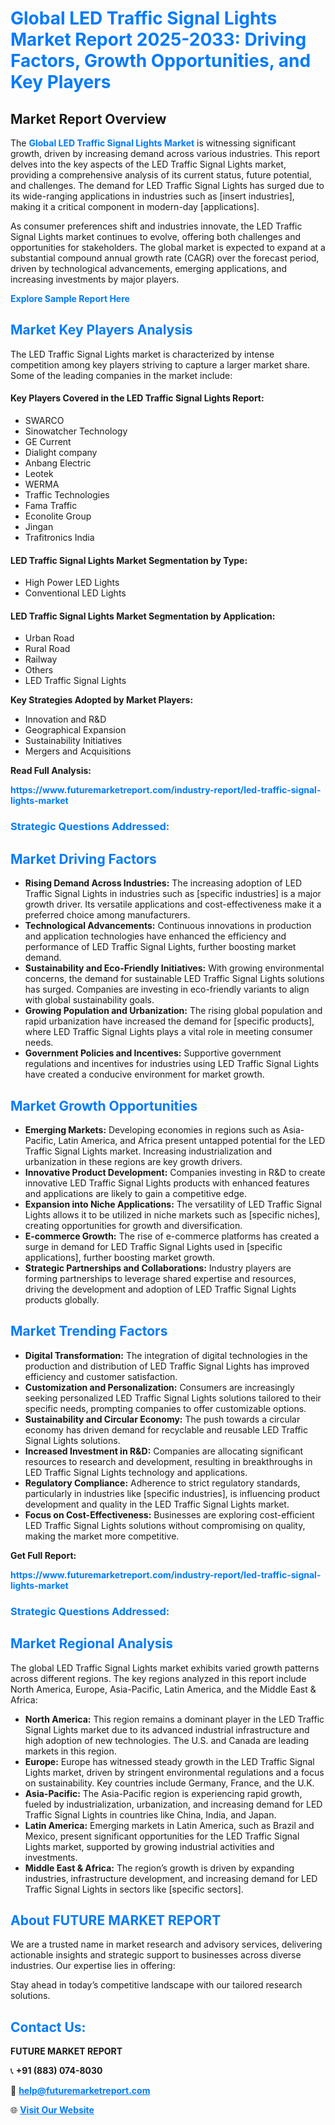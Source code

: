 <h1 style="color: #007BFF;">Global LED Traffic Signal Lights Market Report 2025-2033: Driving Factors, Growth Opportunities, and Key Players</h1>

<section id="overview">
<h2>Market Report Overview</h2>
<p>The <a href="https://www.futuremarketreport.com/industry-report/led-traffic-signal-lights-market" style="color: #007BFF; text-decoration: none;"><strong>Global LED Traffic Signal Lights Market</strong></a> is witnessing significant growth, driven by increasing demand across various industries. This report delves into the key aspects of the LED Traffic Signal Lights market, providing a comprehensive analysis of its current status, future potential, and challenges. The demand for LED Traffic Signal Lights has surged due to its wide-ranging applications in industries such as [insert industries], making it a critical component in modern-day [applications].</p>
<p>As consumer preferences shift and industries innovate, the LED Traffic Signal Lights market continues to evolve, offering both challenges and opportunities for stakeholders. The global market is expected to expand at a substantial compound annual growth rate (CAGR) over the forecast period, driven by technological advancements, emerging applications, and increasing investments by major players.</p>
</section>

<section id="overview">
<p><a href="https://www.futuremarketreport.com/request-sample/reportId=126345" style="color: #007BFF; text-decoration: none;"><strong>Explore Sample Report Here</strong></a></p>
</section>

<section id="key-players">
<h2 style="color: #007BFF;">Market Key Players Analysis</h2>
<p>The LED Traffic Signal Lights market is characterized by intense competition among key players striving to capture a larger market share. Some of the leading companies in the market include:</p>
<h4>Key Players Covered in the LED Traffic Signal Lights Report:</h4>
<ul><li>SWARCO</li><li>Sinowatcher Technology</li><li>GE Current</li><li>Dialight company</li><li>Anbang Electric</li><li>Leotek</li><li>WERMA</li><li>Traffic Technologies</li><li>Fama Traffic</li><li>Econolite Group</li><li>Jingan</li><li>Trafitronics India</li></ul>
<h4>LED Traffic Signal Lights Market Segmentation by Type:</h4>
<ul><li>High Power LED Lights</li><li>Conventional LED Lights</li></ul>

<h4>LED Traffic Signal Lights Market Segmentation by Application:</h4>
<ul><li>Urban Road</li><li>Rural Road</li><li>Railway</li><li>Others</li><li>LED Traffic Signal Lights</li></ul>
<p><strong>Key Strategies Adopted by Market Players:</strong></p>
<ul>
<li>Innovation and R&D</li>
<li>Geographical Expansion</li>
<li>Sustainability Initiatives</li>
<li>Mergers and Acquisitions</li>
</ul>
</section>

<section>
<p><strong>Read Full Analysis: </strong></p><a href="https://www.futuremarketreport.com/industry-report/led-traffic-signal-lights-market" style="color: #007BFF; text-decoration: none;"><strong>https://www.futuremarketreport.com/industry-report/led-traffic-signal-lights-market</strong></a>
<h3 style="color: #007BFF;">Strategic Questions Addressed:</h3>
</section>

<section id="driving-factors">
<h2 style="color: #007BFF;">Market Driving Factors</h2>
<ul>
<li><strong>Rising Demand Across Industries:</strong> The increasing adoption of LED Traffic Signal Lights in industries such as [specific industries] is a major growth driver. Its versatile applications and cost-effectiveness make it a preferred choice among manufacturers.</li>
<li><strong>Technological Advancements:</strong> Continuous innovations in production and application technologies have enhanced the efficiency and performance of LED Traffic Signal Lights, further boosting market demand.</li>
<li><strong>Sustainability and Eco-Friendly Initiatives:</strong> With growing environmental concerns, the demand for sustainable LED Traffic Signal Lights solutions has surged. Companies are investing in eco-friendly variants to align with global sustainability goals.</li>
<li><strong>Growing Population and Urbanization:</strong> The rising global population and rapid urbanization have increased the demand for [specific products], where LED Traffic Signal Lights plays a vital role in meeting consumer needs.</li>
<li><strong>Government Policies and Incentives:</strong> Supportive government regulations and incentives for industries using LED Traffic Signal Lights have created a conducive environment for market growth.</li>
</ul>
</section>

<section id="growth-opportunities">
<h2 style="color: #007BFF;">Market Growth Opportunities</h2>
<ul>
<li><strong>Emerging Markets:</strong> Developing economies in regions such as Asia-Pacific, Latin America, and Africa present untapped potential for the LED Traffic Signal Lights market. Increasing industrialization and urbanization in these regions are key growth drivers.</li>
<li><strong>Innovative Product Development:</strong> Companies investing in R&D to create innovative LED Traffic Signal Lights products with enhanced features and applications are likely to gain a competitive edge.</li>
<li><strong>Expansion into Niche Applications:</strong> The versatility of LED Traffic Signal Lights allows it to be utilized in niche markets such as [specific niches], creating opportunities for growth and diversification.</li>
<li><strong>E-commerce Growth:</strong> The rise of e-commerce platforms has created a surge in demand for LED Traffic Signal Lights used in [specific applications], further boosting market growth.</li>
<li><strong>Strategic Partnerships and Collaborations:</strong> Industry players are forming partnerships to leverage shared expertise and resources, driving the development and adoption of LED Traffic Signal Lights products globally.</li>
</ul>
</section>

<section id="trending-factors">
<h2 style="color: #007BFF;">Market Trending Factors</h2>
<ul>
<li><strong>Digital Transformation:</strong> The integration of digital technologies in the production and distribution of LED Traffic Signal Lights has improved efficiency and customer satisfaction.</li>
<li><strong>Customization and Personalization:</strong> Consumers are increasingly seeking personalized LED Traffic Signal Lights solutions tailored to their specific needs, prompting companies to offer customizable options.</li>
<li><strong>Sustainability and Circular Economy:</strong> The push towards a circular economy has driven demand for recyclable and reusable LED Traffic Signal Lights solutions.</li>
<li><strong>Increased Investment in R&D:</strong> Companies are allocating significant resources to research and development, resulting in breakthroughs in LED Traffic Signal Lights technology and applications.</li>
<li><strong>Regulatory Compliance:</strong> Adherence to strict regulatory standards, particularly in industries like [specific industries], is influencing product development and quality in the LED Traffic Signal Lights market.</li>
<li><strong>Focus on Cost-Effectiveness:</strong> Businesses are exploring cost-efficient LED Traffic Signal Lights solutions without compromising on quality, making the market more competitive.</li>
</ul>
</section>

<section>
<p><strong>Get Full Report: </strong></p><a href="https://www.futuremarketreport.com/industry-report/led-traffic-signal-lights-market" style="color: #007BFF; text-decoration: none;"><strong>https://www.futuremarketreport.com/industry-report/led-traffic-signal-lights-market</strong></a>
<h3 style="color: #007BFF;">Strategic Questions Addressed:</h3>
</section>


<section id="regional-analysis">
<h2 style="color: #007BFF;">Market Regional Analysis</h2>
<p>The global LED Traffic Signal Lights market exhibits varied growth patterns across different regions. The key regions analyzed in this report include North America, Europe, Asia-Pacific, Latin America, and the Middle East & Africa:</p>
<ul>
<li><strong>North America:</strong> This region remains a dominant player in the LED Traffic Signal Lights market due to its advanced industrial infrastructure and high adoption of new technologies. The U.S. and Canada are leading markets in this region.</li>
<li><strong>Europe:</strong> Europe has witnessed steady growth in the LED Traffic Signal Lights market, driven by stringent environmental regulations and a focus on sustainability. Key countries include Germany, France, and the U.K.</li>
<li><strong>Asia-Pacific:</strong> The Asia-Pacific region is experiencing rapid growth, fueled by industrialization, urbanization, and increasing demand for LED Traffic Signal Lights in countries like China, India, and Japan.</li>
<li><strong>Latin America:</strong> Emerging markets in Latin America, such as Brazil and Mexico, present significant opportunities for the LED Traffic Signal Lights market, supported by growing industrial activities and investments.</li>
<li><strong>Middle East & Africa:</strong> The region’s growth is driven by expanding industries, infrastructure development, and increasing demand for LED Traffic Signal Lights in sectors like [specific sectors].</li>
</ul>
</section>

<footer>
<h2 style="color: #007BFF;">About FUTURE MARKET REPORT</h2>
<p>We are a trusted name in market research and advisory services, delivering actionable insights and strategic support to businesses across diverse industries. Our expertise lies in offering:</p>

<p>Stay ahead in today’s competitive landscape with our tailored research solutions.</p>

<h2 style="color: #007BFF;">Contact Us:</h2>
<p><strong>FUTURE MARKET REPORT</strong></p>
<p>📞 <strong>+91 (883) 074-8030</strong></p>
<p>📧 <strong><a href="mailto:help@futuremarketreport.com" style="color: #007BFF;">help@futuremarketreport.com</a></strong></p>
<p>🌐 <strong><a href="https://www.futuremarketreport.com/" style="color: #007BFF;">Visit Our Website</a></strong></p>
</footer>